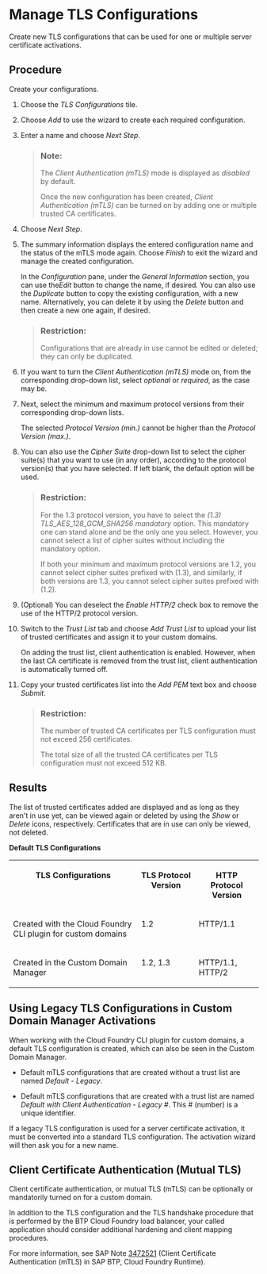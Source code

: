 <!-- loioe696d4548d3a40dbbf8b9868e8b4af53 -->

# Manage TLS Configurations

Create new TLS configurations that can be used for one or multiple server certificate activations.



## Procedure

Create your configurations.

1.  Choose the *TLS Configurations* tile.

2.  Choose *Add* to use the wizard to create each required configuration.

3.  Enter a name and choose *Next Step*.

    > ### Note:  
    > The *Client Authentication \(mTLS\)* mode is displayed as *disabled* by default.
    > 
    > Once the new configuration has been created, *Client Authentication \(mTLS\)* can be turned on by adding one or multiple trusted CA certificates.

4.  Choose *Next Step*.

5.  The summary information displays the entered configuration name and the status of the mTLS mode again. Choose *Finish* to exit the wizard and manage the created configuration.

    In the *Configuration* pane, under the *General Information* section, you can use the*Edit* button to change the name, if desired. You can also use the *Duplicate* button to copy the existing configuration, with a new name. Alternatively, you can delete it by using the *Delete* button and then create a new one again, if desired.

    > ### Restriction:  
    > Configurations that are already in use cannot be edited or deleted; they can only be duplicated.

6.  If you want to turn the *Client Authentication \(mTLS\)* mode on, from the corresponding drop-down list, select *optional* or *required*, as the case may be.

7.  Next, select the minimum and maximum protocol versions from their corresponding drop-down lists.

    The selected *Protocol Version \(min.\)* cannot be higher than the *Protocol Version \(max.\)*.

8.  You can also use the *Cipher Suite* drop-down list to select the cipher suite\(s\) that you want to use \(in any order\), according to the protocol version\(s\) that you have selected. If left blank, the default option will be used.

    > ### Restriction:  
    > For the 1.3 protocol version, you have to select the *\(1.3\) TLS\_AES\_128\_GCM\_SHA256 mandatory* option. This mandatory one can stand alone and be the only one you select. However, you cannot select a list of cipher suites without including the mandatory option.
    > 
    > If both your minimum and maximum protocol versions are 1.2, you cannot select cipher suites prefixed with \(1.3\), and similarly, if both versions are 1.3, you cannot select cipher suites prefixed with \(1.2\).

9.  \(Optional\) You can deselect the *Enable HTTP/2* check box to remove the use of the HTTP/2 protocol version.
10. Switch to the *Trust List* tab and choose *Add Trust List* to upload your list of trusted certificates and assign it to your custom domains.

    On adding the trust list, client authentication is enabled. However, when the last CA certificate is removed from the trust list, client authentication is automatically turned off.

11. Copy your trusted certificates list into the *Add PEM* text box and choose *Submit*.

    > ### Restriction:  
    > The number of trusted CA certificates per TLS configuration must not exceed 256 certificates.
    > 
    > The total size of all the trusted CA certificates per TLS configuration must not exceed 512 KB.




<a name="loioe696d4548d3a40dbbf8b9868e8b4af53__result_kbn_vhr_qpb"/>

## Results

The list of trusted certificates added are displayed and as long as they aren't in use yet, can be viewed again or deleted by using the *Show* or *Delete* icons, respectively. Certificates that are in use can only be viewed, not deleted.

**Default TLS Configurations**


<table>
<tr>
<th valign="top">

TLS Configurations

</th>
<th valign="top">

TLS Protocol Version

</th>
<th valign="top">

HTTP Protocol Version

</th>
</tr>
<tr>
<td valign="top">

Created with the Cloud Foundry CLI plugin for custom domains

</td>
<td valign="top">

1.2

</td>
<td valign="top">

HTTP/1.1

</td>
</tr>
<tr>
<td valign="top">

Created in the Custom Domain Manager

</td>
<td valign="top">

1.2, 1.3

</td>
<td valign="top">

HTTP/1.1, HTTP/2

</td>
</tr>
</table>

<a name="reference_jb3_ys1_3vb"/>

<!-- reference\_jb3\_ys1\_3vb -->

## Using Legacy TLS Configurations in Custom Domain Manager Activations

When working with the Cloud Foundry CLI plugin for custom domains, a default TLS configuration is created, which can also be seen in the Custom Domain Manager.



-   Default mTLS configurations that are created without a trust list are named *Default - Legacy*.

-   Default mTLS configurations that are created with a trust list are named *Default with Client Authentication - Legacy \#*. This \# \(number\) is a unique identifier.


If a legacy TLS configuration is used for a server certificate activation, it must be converted into a standard TLS configuration. The activation wizard will then ask you for a new name.

<a name="reference_ofm_vr2_sbc"/>

<!-- reference\_ofm\_vr2\_sbc -->

## Client Certificate Authentication \(Mutual TLS\)

Client certificate authentication, or mutual TLS \(mTLS\) can be optionally or mandatorily turned on for a custom domain.



In addition to the TLS configuration and the TLS handshake procedure that is performed by the BTP Cloud Foundry load balancer, your called application should consider additional hardening and client mapping procedures.

For more information, see SAP Note [3472521](https://me.sap.com/notes/3472521) \(Client Certificate Authentication \(mTLS\) in SAP BTP, Cloud Foundry Runtime\).

